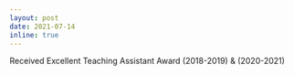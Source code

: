 ```yaml
---
layout: post
date: 2021-07-14
inline: true 
---
```


Received Excellent Teaching Assistant Award (2018-2019) & (2020-2021)
